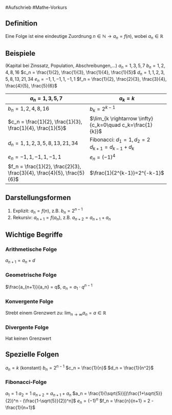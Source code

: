 #Aufschrieb #Mathe-Vorkurs 
## Definition
Eine Folge ist eine eindeutige Zuordnung $n \in \mathbb{N} \to a_n = f(n)$, wobei $a_n \in \mathbb{R}$
## Beispiele
(Kapital bei Zinssatz, Population, Abschreibungen,...)
$a_n = 1, 3, 5, 7$ 
$b_n = 1, 2, 4, 8, 16$ 
$c_n = \frac{1}{2}, \frac{1}{3}, \frac{1}{4}, \frac{1}{5}$ 
$d_n = 1, 1, 2, 3, 5, 8, 13, 21, 34$ 
$e_n = -1, 1, -1, 1, -1, 1$ 
$f_n = \frac{1}{2}, \frac{2}{3}, \frac{3}{4}, \frac{4}{5}, \frac{5}{6}$

| $a_n = 1, 3, 5, 7$                                                      | $a_k=k$                                                   |
| ----------------------------------------------------------------------- | --------------------------------------------------------- |
| $b_n = 1, 2, 4, 8, 16$                                                  | $b_k=2^{k-1}$                                             |
| $c_n = \frac{1}{2}, \frac{1}{3}, \frac{1}{4}, \frac{1}{5}$              | $\lim_{k \rightarrow \infty}{c_k=0\quad c_k=\frac{1}{k}}$ |
| $d_n = 1, 1, 2, 3, 5, 8, 13, 21, 34$                                    | Fibonacci: $d_1=1, d_2=2$<br>$d_{k+1} = d_{k-1} + d_k$    |
| $e_n = -1, 1, -1, 1, -1, 1$                                             | $e_n=(-1)^4$                                              |
| $f_n = \frac{1}{2}, \frac{2}{3}, \frac{3}{4}, \frac{4}{5}, \frac{5}{6}$ | $\frac{1}{2^{k-1}}=2^{-k-1}$                              |
## Darstellungsformen
1. Explizit: $a_n = f(n)$, z.B. $b_n = 2^{n-1}$
2. Rekursiv: $a_{n+1} = f(a_n)$, z.B. $a_{n+2} = a_{n+1} + a_n$
## Wichtige Begriffe
### Arithmetische Folge
$a_{n+1} = a_n + d$
### Geometrische Folge
$\frac{a_{n+1}}{a_n} = q$, $a_n = a_1 \cdot q^{n-1}$
### Konvergente Folge
Strebt einem Grenzwert zu: $\lim_{n \to \infty} a_n = a \in \mathbb{R}$
### Divergente Folge
Hat keinen Grenzwert
## Spezielle Folgen
$a_n = k$ (konstant) $b_n = 2^{n-1}$ $c_n = \frac{1}{n}$ $d_n = \frac{1}{n^2}$
### Fibonacci-Folge
$a_1 = 1$ 
$a_2 = 1$
$a_{n+2} = a_{n+1} + a_n$ 
$a_n = \frac{1}{\sqrt{5}}[(\frac{1+\sqrt{5}}{2})^n - (\frac{1-\sqrt{5}}{2})^n]$
$e_n = (-1)^n$
$f_n = \frac{n}{n+1} = 2 - \frac{1}{n+1}$